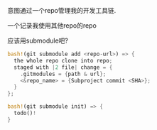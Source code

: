 意图通过一个repo管理我的开发工具链.

一个记录我使用其他repo的repo

应该用submodule吧?

```rust
bash!(git submodule add <repo-url>) => {
  the whole repo clone into repo;
  staged with |2 file| change = {
    .gitmodules = {path & url};
    <&repo_name> = {Subproject commit <SHA>};
  }
};

bash!(git submodule init) => {
  todo()!
}

```
